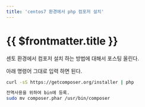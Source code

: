 ```yaml
---
title: 'centos7 환경에서 php 컴포저 설치'
---
```


# {{ $frontmatter.title }}


센토 환경에서 컴포저 설치 하는 방법에 대해서 포스팅 올린다.

아래 명령어 그대로 입력 하면 된다.


```bash
curl -sS https://getcomposer.org/installer | php

전역사용을 위하여 bin에 등록.
sudo mv composer.phar /usr/bin/composer
```


